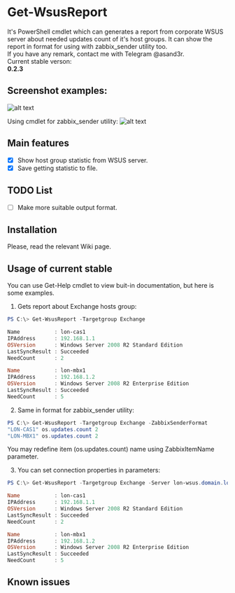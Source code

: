 # Get-WsusReport
It's PowerShell cmdlet which can generates a report from corporate WSUS server about needed updates count of it's host groups.
It can show the report in format for using with zabbix_sender utility too.  
If you have any remark, contact me with Telegram @asand3r.  
Current stable verson:  
<b>0.2.3</b>  

## Screenshot examples:  
![alt text](https://sun1-2.userapi.com/c840530/v840530207/7845a/tbVloveyFkY.jpg)

Using cmdlet for zabbix_sender utility:
![alt text](https://sun9-3.userapi.com/c840530/v840530207/78466/APPxSoyF2MI.jpg)

## Main features
- [x] Show host group statistic from WSUS server.  
- [x] Save getting statistic to file.

## TODO List
- [ ] Make more suitable output format.    

## Installation
Please, read the relevant Wiki page.  

## Usage of current stable
You can use Get-Help cmdlet to view buit-in documentation, but here is some examples.

1. Gets report about Exchange hosts group:
```powershell
PS C:\> Get-WsusReport -Targetgroup Exchange

Name           : lon-cas1
IPAddress      : 192.168.1.1
OSVersion      : Windows Server 2008 R2 Standard Edition
LastSyncResult : Succeeded
NeedCount      : 2

Name           : lon-mbx1
IPAddress      : 192.168.1.2
OSVersion      : Windows Server 2008 R2 Enterprise Edition
LastSyncResult : Succeeded
NeedCount      : 5
```

2. Same in format for zabbix_sender utility:
```powershell
PS C:\> Get-WsusReport -Targetgroup Exchange -ZabbixSenderFormat
"LON-CAS1" os.updates.count 2
"LON-MBX1" os.updates.count 2
```
You may redefine item (os.updates.count) name using ZabbixItemName parameter.  

3. You can set connection properties in parameters:
```powershell
PS C:\> Get-WsusReport -Targetgroup Exchange -Server lon-wsus.domain.local -PortNumber 8530

Name           : lon-cas1
IPAddress      : 192.168.1.1
OSVersion      : Windows Server 2008 R2 Standard Edition
LastSyncResult : Succeeded
NeedCount      : 2

Name           : lon-mbx1
IPAddress      : 192.168.1.2
OSVersion      : Windows Server 2008 R2 Enterprise Edition
LastSyncResult : Succeeded
NeedCount      : 5
```

## Known issues
